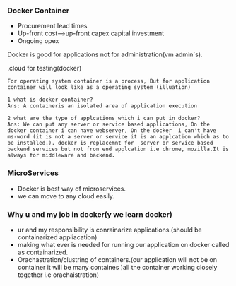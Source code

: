 ### Docker Container
* Procurement lead times
* Up-front cost-->up-front capex capital investment
* Ongoing opex

Docker is good for applications not for administration(vm admin`s).

.cloud for testing(docker)
```
For operating system container is a process, But for application container will look like as a operating system (illuation)

1 what is docker container?
Ans: A containeris an isolated area of application execution
```
```
2 what are the type of applcations which i can put in docker?
Ans: We can put any server or service based applications, On the docker container i can have webserver, On the docker  i can't have  ms-word (it is not a server or service it is an applcation which as to be installed.). docker is replacemnt for  server or service based backend services but not fron end applcation i.e chrome, mozilla.It is always for middleware and backend.
```
### MicroServices
* Docker is best way of microservices.
* we can move to any cloud easily.

### Why u and my job in docker(y we learn docker)
* ur and my responsibility is conrainarize applications.(should be containarized appliacation)
* making what ever is  needed for running our application on docker  called as containarized.
* Orachastration/clustring of containers.(our application will not be on container it will be many containes )all the container working closely together i.e orachaistration)